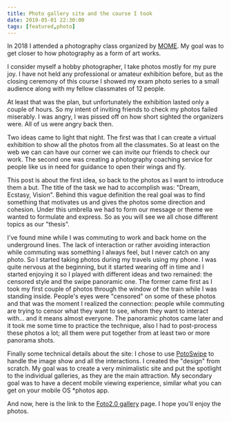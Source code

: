 ```yaml
---
title: Photo gallery site and the course I took
date: 2019-05-01 22:30:00
tags: [featured,photo]
---
```


In 2018 I attended a photography class organized by [MOME](http://open.mome.hu).
My goal was to get closer to how photography as a form of art works.

I consider myself a hobby photographer, I take photos mostly for my pure joy.
I have not held any professional or amateur exhibition before, but as the closing ceremony of this course I showed my exam photo series to a small audience along with my fellow classmates of 12 people.

At least that was the plan, but unfortunately the exhibition lasted only a couple of hours. So my intent of inviting friends to check my photos failed miserably. I was angry, I was pissed off on how short sighted the organizers were. All of us were angry back then.

Two ideas came to light that night. The first was that I can create a virtual exhibition to show all the photos from all the classmates. So at least on the web we can can have our corner we can invite our friends to check our work.
The second one was creating a photography coaching service for people like us in need for guidance to open their wings and fly.

This post is about the first idea, so back to the photos as I want to introduce them a but. The title of the task we had to accomplish was: "Dream, Ecstasy, Vision". Behind this vague definition the real goal was to find something that motivates us and gives the photos some direction and cohesion. Under this umbrella we had to form our message or theme we wanted to formulate and express. So as you will see we all chose different topics as our "thesis".

I've found mine while I was commuting to work and back home on the underground lines. The lack of interaction or rather avoiding interaction while commuting was something I always feel, but I never catch on any photo. So I started taking photos during my travels using my phone. I was quite nervous at the beginning, but it started wearing off in time and I started enjoying it so I played with different ideas and two remained: the censored style and the swipe panoramic one. The former came first as I took my first couple of photos through the window of the train while I was standing inside. People's eyes were "censored" on some of these photos and that was the moment I realized the connection: people while commuting are trying to censor what they want to see, whom they want to interact with... and it means almost everyone. The panoramic photos came later and it took me some time to practice the technique, also I had to post-process these photos a lot; all them were put together from at least two or more panorama shots.

Finally some technical details about the site: I chose to use [PotoSwipe](https://photoswipe.com) to handle the image show and all the interactions. I created the "design" from scratch. My goal was to create a very minimalistic site and put the spotlight to the individual galleries, as they are the main attraction. My secondary goal was to have a decent mobile viewing experience, similar what you can get on your mobile OS \*photos app.

And now, here is the link to the [Foto2.0 gallery](http://koles.hu/foto2.0/) page. I hope you'll enjoy the photos.
